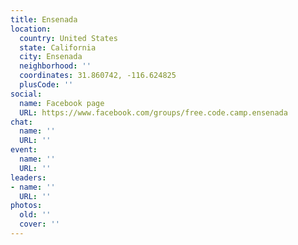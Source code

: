 ```yaml
---
title: Ensenada
location:
  country: United States
  state: California
  city: Ensenada
  neighborhood: ''
  coordinates: 31.860742, -116.624825
  plusCode: ''
social:
  name: Facebook page
  URL: https://www.facebook.com/groups/free.code.camp.ensenada
chat:
  name: ''
  URL: ''
event:
  name: ''
  URL: ''
leaders:
- name: ''
  URL: ''
photos:
  old: ''
  cover: ''
---
```

